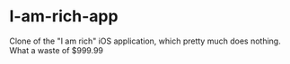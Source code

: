 # I-am-rich-app
Clone of the "I am rich" iOS application, which pretty much does nothing. What a waste of $999.99
